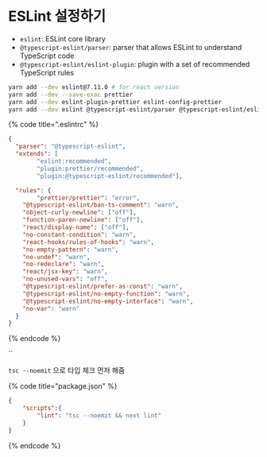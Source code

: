 # ESLint 설정하기

* `eslint`: ESLint core library
* `@typescript-eslint/parser`: parser that allows ESLint to understand TypeScript code
* `@typescript-eslint/eslint-plugin`: plugin with a set of recommended TypeScript rules

```bash
yarn add --dev eslint@7.11.0 # for react version
yarn add --dev --save-exac prettier
yarn add --dev eslint-plugin-prettier eslint-config-prettier
yarn add --dev eslint @typescript-eslint/parser @typescript-eslint/eslint-plugin
```



{% code title=".eslintrc" %}
```json
{
  "parser": "@typescript-eslint",
  "extends": [
		"eslint:recommended", 
		"plugin:prettier/recommended", 
		"plugin:@typescript-eslint/recommended"],

  "rules": {
		"prettier/prettier": "error",
    "@typescript-eslint/ban-ts-comment": "warn",
    "object-curly-newline": ["off"],
    "function-paren-newline": ["off"],
    "react/display-name": ["off"],
    "no-constant-condition": "warn",
    "react-hooks/rules-of-hooks": "warn",
    "no-empty-pattern": "warn",
    "no-undef": "warn",
    "no-redeclare": "warn",
    "react/jsx-key": "warn",
    "no-unused-vars": "off",
    "@typescript-eslint/prefer-as-const": "warn",
    "@typescript-eslint/no-empty-function": "warn",
    "@typescript-eslint/no-empty-interface": "warn",
    "no-var": "warn"
  }
}
```
{% endcode %}

``

`tsc --noemit` 으로 타입 체크 먼저 해줌



{% code title="package.json" %}
```json
{
    "scripts":{
        "lint": "tsc --noemit && next lint"
    }
}
```
{% endcode %}

